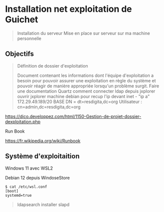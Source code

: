 # Installation net exploitation de Guichet
>Installation du serveur
>Mise en place sur serveur sur ma machine personnelle 

## Objectifs

> Définition de dossier d'exploitation
> 
> Document contenant les informations dont l'équipe d'exploitation a besoin pour pouvoir assurer une exploitation en règle du système et pouvoir réagir de manière appropriée lorsqu'un problème surgit.
> Faire une documentation Quartz
> comment connecter ldap depuis jxplorer
> ouvrir jxplorer
> machine debian pour recup l'ip devant inet  - "ip a"
 172.29.49.189/20
> BASE DN = dt=resdigita,dc=org 
> Utilisateur : cn=admin,dc=resdigita,dc=org

https://dico.developpez.com/html/1150-Gestion-de-projet-dossier-dexploitation.php

Run Book

https://fr.wikipedia.org/wiki/Runbook

## Système d'exploitaition 

Windows 11 avec WSL2 

Debian 12 depuis WindoseStore

``` 
$ cat /etc/wsl.conf
[boot]
systemd=true
```

> ldapsearch
> installer slapd

